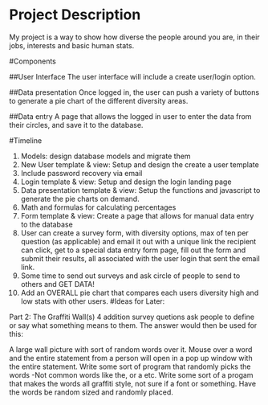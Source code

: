 
# Project Description 
My project is a way to show how diverse the people around you are, in their jobs, interests and basic human stats.  
 
#Components 
 
##User Interface 
The user interface will include a create user/login option. 
 
##Data presentation 
Once logged in, the user can push a variety of buttons to generate a pie chart of the different diversity areas.  
 
##Data entry 
A page that allows the logged in user to enter the data from their circles, and save it to the database. 
 
#Timeline 
 
1. Models: design database models and migrate them 
2. New User template & view: Setup and design the create a user template 
  1. Include password recovery via email 
3. Login template & view: Setup and design the login landing page 
4. Data presentation template & view: Setup the functions and javascript to generate the pie charts on demand. 
  1. Math and formulas for calculating percentages 
5. Form template & view: Create a page that allows for manual data entry to the database 
6. User can create a survey form, with diversity options, max of ten per question (as applicable) and email it out with a unique link the recipient can click, get to a special data entry form page, fill out the form and submit their results, all associated with the user login that sent the email link. 
  1. Some time to send out surveys and ask circle of people to send to others and GET DATA!
 7. Add an OVERALL pie chart that compares each users diversity high and low stats with other users.
#Ideas for Later: 
 
Part 2: The Graffiti Wall(s)
4 addition survey quetions ask people to define or say what something means to them. 
The answer would then be used for this:

A large wall picture with sort of random words over it.
Mouse over a word and the entire statement from a person will open in a pop up window with the entire statement.
Write some sort of program that randomly picks the words
  -Not common words like the, or a etc. 
Write some sort of a progam that makes the words all graffiti style, not sure if a font or something.
Have the words be random sized and randomly placed.

 

 